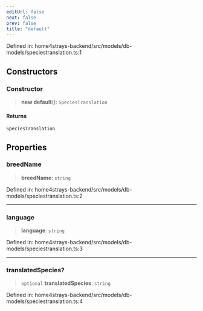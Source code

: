 ```yaml
---
editUrl: false
next: false
prev: false
title: "default"
---
```


Defined in: home4strays-backend/src/models/db-models/speciestranslation.ts:1

## Constructors

### Constructor

> **new default**(): `SpeciesTranslation`

#### Returns

`SpeciesTranslation`

## Properties

### breedName

> **breedName**: `string`

Defined in: home4strays-backend/src/models/db-models/speciestranslation.ts:2

***

### language

> **language**: `string`

Defined in: home4strays-backend/src/models/db-models/speciestranslation.ts:3

***

### translatedSpecies?

> `optional` **translatedSpecies**: `string`

Defined in: home4strays-backend/src/models/db-models/speciestranslation.ts:4
